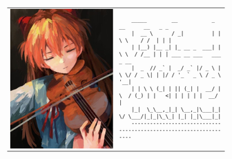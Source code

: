 <table>
  <tr>
    <td style="width: 50%;">
       <img src="https://github.com/RafaelVVolkmer/RafaelVVolkmer/blob/main/IMAGEM.jpg" alt="Descrição da Imagem" style="width: 100%; border: none;"/>
    </td>
    <td style="width: 50%; vertical-align: top;">
      <p style="font-family: monospace; font-size: 16px;">
       
        _____        __           _  __      __   _ _                        
        |  __ \      / _|         | | \ \    / /  | | |                       
        | |__) |__ _| |_ __ _  ___| |  \ \  / /__ | | | ___ __ ___   ___ _ __ 
        |  _  // _` |  _/ _` |/ _ \ |   \ \/ / _ \| | |/ / '_ ` _ \ / _ \ '__|
        | | \ \ (_| | || (_| |  __/ |    \  / (_) | |   <| | | | | |  __/ |   
        |_|  \_\__,_|_| \__,_|\___|_|     \/ \___/|_|_|\_\_| |_| |_|\___|_|    
        ------------------------------------------------------------------
  </tr>
</table>
